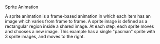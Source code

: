 Sprite Animation
  
A sprite animation is a frame-based animation in which each item has an image which varies
from frame to frame. A sprite image is defined as a rectangular region inside a shared image. At
each step, each sprite moves and chooses a new image.
This example has a single "pacman" sprite with 3 sprite images, and moves to the right.